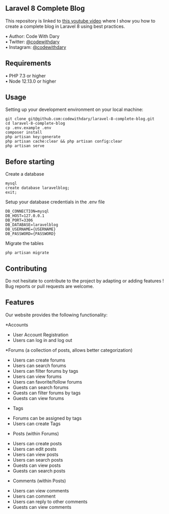 ## Laravel 8 Complete Blog

This repository is linked to [this youtube video](https://www.youtube.com/watch?v=HKJDLXsTr8A&t=4710s) where I show you how to create a complete blog in Laravel 8 using best practices.

•	Author: Code With Dary <br>
•	Twitter: [@codewithdary](https://twitter.com/codewithdary) <br>
•	Instagram: [@codewithdary](https://www.instagram.com/codewithdary/) <br>

## Requirements
•	PHP 7.3 or higher <br>
•	Node 12.13.0 or higher <br>

## Usage <br>
Setting up your development environment on your local machine: <br>
```
git clone git@github.com:codewithdary/laravel-8-complete-blog.git
cd laravel-8-complete-blog
cp .env.example .env
composer install
php artisan key:generate
php artisan cache:clear && php artisan config:clear
php artisan serve
```

## Before starting <br>
Create a database <br>
```
mysql
create database laravelblog;
exit;
```

Setup your database credentials in the .env file <br>
```
DB_CONNECTION=mysql
DB_HOST=127.0.0.1
DB_PORT=3306
DB_DATABASE=laravelblog
DB_USERNAME={USERNAME}
DB_PASSWORD={PASSWORD}
```

Migrate the tables
```
php artisan migrate
```

## Contributing
Do not hesitate to contribute to the project by adapting or adding features ! Bug reports or pull requests are welcome.

## Features
Our website provides the following functionality:

*Accounts
- User Account Registration
- Users can log in and log out

*Forums (a collection of posts, allows better categorization)
- Users can create forums
- Users can search forums
- Users can filter forums by tags
- Users can view forums
- Users can favorite/follow forums
- Guests can search forums
- Guests can filter forums by tags
- Guests can view forums

* Tags
- Forums can be assigned by tags
- Users can create Tags

* Posts (within Forums)
- Users can create posts
- Users can edit posts
- Users can view posts
- Users can search posts
- Guests can view posts
- Guests can search posts

* Comments (within Posts)
- Users can view comments
- Users can comment
- Users can reply to other comments
- Guests can view comments

